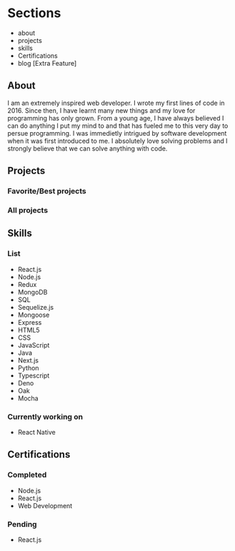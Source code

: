 # Sections
- about
- projects
- skills
- Certifications
- blog [Extra Feature]

## About
I am an extremely inspired web developer. I wrote my first lines of code in 2016. Since then, I have learnt many new things and my love for programming has only grown. From a young age, I have always believed I can do anything I put my mind to and that has fueled me to this very day to persue programming. I was immedietly intrigued by software development when it was first introduced to me. I absolutely love solving problems and I strongly believe that we can solve anything with code.

## Projects
### Favorite/Best projects
### All projects

## Skills
### List
- React.js
- Node.js
- Redux
- MongoDB
- SQL
- Sequelize.js
- Mongoose
- Express
- HTML5
- CSS
- JavaScript
- Java
- Next.js
- Python
- Typescript
- Deno
- Oak
- Mocha

### Currently working on
- React Native

## Certifications
### Completed
- Node.js
- React.js
- Web Development

### Pending
- React.js